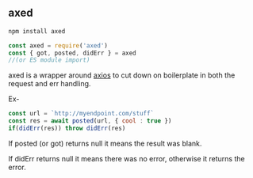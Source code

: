 ## axed 


```bash 
npm install axed 
```


```js
const axed = require('axed') 
const { got, posted, didErr } = axed 
//(or ES module import) 
```

axed is a wrapper around [axios] to cut down on boilerplate in both the request and err handling.

Ex- 

```js
const url = `http://myendpoint.com/stuff` 
const res = await posted(url, { cool : true })  
if(didErr(res)) throw didErr(res) 
```   

If posted (or got) returns null it means the result was blank. 

If didErr returns null it means there was no error, otherwise it returns the error. 


[axios]:https://github.com/axios/axios